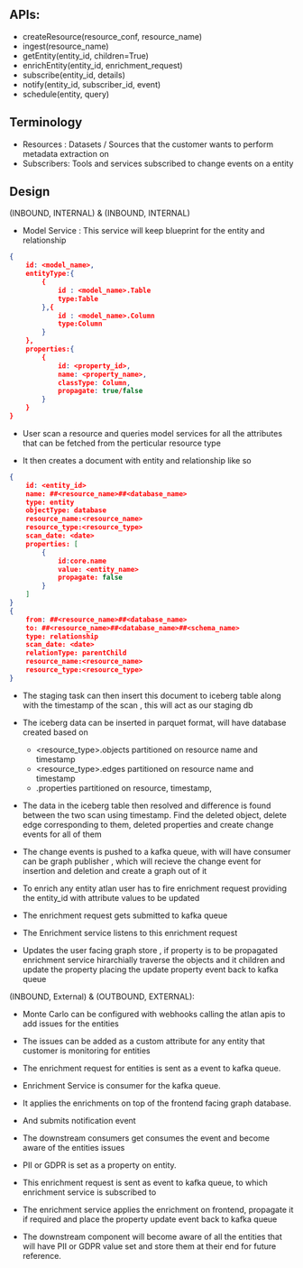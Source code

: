 
## APIs:
* createResource(resource_conf, resource_name)
* ingest(resource_name)
* getEntity(entity_id, children=True)
* enrichEntity(entity_id, enrichment_request)
* subscribe(entity_id, details)
* notify(entity_id, subscriber_id, event)
* schedule(entity, query)

## Terminology
* Resources : Datasets / Sources that the customer wants to perform metadata extraction on
* Subscribers: Tools and services subscribed to change events on a entity

## Design 
(INBOUND, INTERNAL) & (INBOUND, INTERNAL)
* Model Service : This service will keep blueprint for the entity and relationship
```json
{
    id: <model_name>,
    entityType:{
        {   
            id : <model_name>.Table
            type:Table
        },{   
            id : <model_name>.Column
            type:Column
        }
    },
    properties:{
        {
            id: <property_id>,
            name: <property_name>,
            classType: Column,
            propagate: true/false
        }
    }
}
```
* User scan a resource and queries model services for all the attributes that can be fetched from the perticular resource type

* It then creates a document with entity and relationship like so

```json
{   
    id: <entity_id>
    name: ##<resource_name>##<database_name>
    type: entity
    objectType: database
    resource_name:<resource_name>
    resource_type:<resource_type>
    scan_date: <date>
    properties: [
        {
            id:core.name
            value: <entity_name>
            propagate: false
        }
    ]
}
{
    from: ##<resource_name>##<database_name>
    to: ##<resource_name>##<database_name>##<schema_name>
    type: relationship
    scan_date: <date>
    relationType: parentChild
    resource_name:<resource_name>
    resource_type:<resource_type>
}
```

* The staging task can then insert this document to iceberg table along with the timestamp of the scan , this will act as our staging db 
* The iceberg data can be inserted in parquet format, will have database created based on
    *   <resource_type>.objects partitioned on resource name and timestamp
    *   <resource_type>.edges partitioned on resource name and timestamp
    *   <type>.properties partitioned on resource, timestamp, 
* The data in the iceberg table then resolved and difference is found between the two scan using timestamp.
Find the deleted object, delete edge corresponding to them, deleted properties and create change events for all of them

* The change events is pushed to a kafka queue, with will have consumer can be graph publisher , which will recieve the change event for insertion and deletion and create a graph out of it

* To enrich any entity atlan user has to fire enrichment request providing the entity_id with attribute values to be updated

* The enrichment request gets submitted to kafka queue

* The Enrichment service listens to this enrichment request

* Updates the user facing graph store , if property is to be propagated enrichment service hirarchially traverse the objects and it children and update the property placing the update property event back to kafka queue

(INBOUND, External) & (OUTBOUND, EXTERNAL):
* Monte Carlo can be configured with webhooks calling the atlan apis to add issues for the entities

* The issues can be added as a custom attribute for any entity that customer is monitoring for entities

* The enrichment request for entities is sent as a event to kafka queue. 

* Enrichment Service is consumer for the kafka queue.

* It applies the enrichments on top of the frontend facing graph database. 

* And submits notification event

* The downstream consumers get consumes the event and become aware of the entities issues

* PII or GDPR is set as a property on entity. 

* This enrichment request is sent as event to kafka queue, to which enrichment service is subscribed to 

* The enrichment service applies the enrichment on frontend, propagate it if required and place the property update event back to kafka queue

* The downstream component will become aware of all the entities that will have PII or GDPR value set and store them at their end for future reference. 









